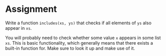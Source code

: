 # Assignment

Write a function `includes(xs, ys)` that checks if all elements of `ys` also appear in `xs`.

You will probably need to check whether some value `x` appears in some list `xs`.
This is basic functionality, which generally means that there exists
a built-in function for. Make sure to look it up and make use of it. 